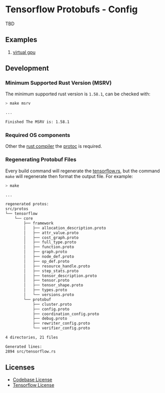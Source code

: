 # Tensorflow Protobufs - Config

TBD

## Examples

1. [virtual gpu](examples/virtualgpu/README.md)

## Development

### Minimum Supported Rust Version (MSRV)

The minimum supported rust version is `1.58.1`, can be checked with:

```bash
> make msrv

...

Finished The MSRV is: 1.58.1
```

### Required OS components

Other the [rust compiler](https://www.rust-lang.org/tools/install) the [protoc](https://grpc.io/docs/protoc-installation/) is required.

### Regenerating Protobuf Files

Every build command will regenerate the [tensorflow.rs](src/tensorflow.rs), but the command `make` will regenerate then format the output file. For example:

```bash
> make

...

regenerated protos:
src/protos
└── tensorflow
    └── core
        ├── framework
        │   ├── allocation_description.proto
        │   ├── attr_value.proto
        │   ├── cost_graph.proto
        │   ├── full_type.proto
        │   ├── function.proto
        │   ├── graph.proto
        │   ├── node_def.proto
        │   ├── op_def.proto
        │   ├── resource_handle.proto
        │   ├── step_stats.proto
        │   ├── tensor_description.proto
        │   ├── tensor.proto
        │   ├── tensor_shape.proto
        │   ├── types.proto
        │   └── versions.proto
        └── protobuf
            ├── cluster.proto
            ├── config.proto
            ├── coordination_config.proto
            ├── debug.proto
            ├── rewriter_config.proto
            └── verifier_config.proto

4 directories, 21 files

Generated lines:
2894 src/tensorflow.rs
```

## Licenses

- [Codebase License](LICENSE)
- [Tensorflow License](https://github.com/tensorflow/tensorflow/blob/v2.10.0/LICENSE)
